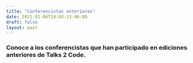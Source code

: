 ```yaml
---
title: "Conferencistas anteriores"
date: 2021-01-06T14:03:13-06:00
draft: false
layout: past
---
```


### Conoce a los conferencistas que han participado en ediciones anteriores de Talks 2 Code.
